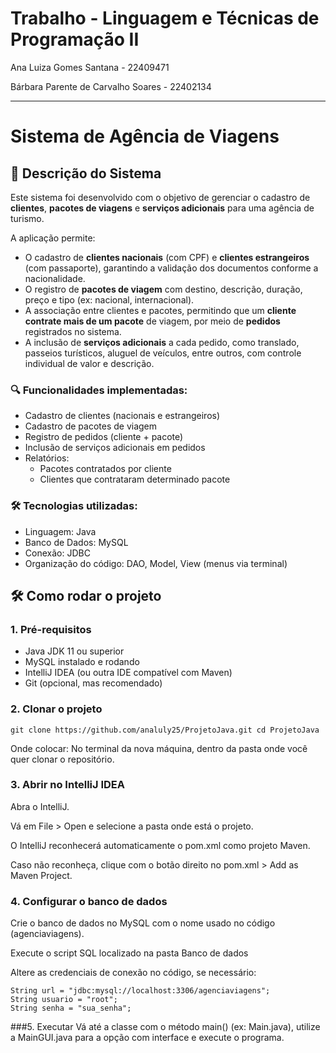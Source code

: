 # Trabalho - Linguagem e Técnicas de Programação II

Ana Luiza Gomes Santana - 22409471

Bárbara Parente de Carvalho Soares - 22402134


-----------------------------------------------------------------------------------------------------------------------------------

# Sistema de Agência de Viagens 

## 📄 Descrição do Sistema

Este sistema foi desenvolvido com o objetivo de gerenciar o cadastro de **clientes**, **pacotes de viagens** e **serviços adicionais** para uma agência de turismo.  

A aplicação permite:
- O cadastro de **clientes nacionais** (com CPF) e **clientes estrangeiros** (com passaporte), garantindo a validação dos documentos conforme a nacionalidade.
- O registro de **pacotes de viagem** com destino, descrição, duração, preço e tipo (ex: nacional, internacional).
- A associação entre clientes e pacotes, permitindo que um **cliente contrate mais de um pacote** de viagem, por meio de **pedidos** registrados no sistema.
- A inclusão de **serviços adicionais** a cada pedido, como translado, passeios turísticos, aluguel de veículos, entre outros, com controle individual de valor e descrição.

### 🔍 Funcionalidades implementadas:
- Cadastro de clientes (nacionais e estrangeiros)
- Cadastro de pacotes de viagem
- Registro de pedidos (cliente + pacote)
- Inclusão de serviços adicionais em pedidos
- Relatórios:
  - Pacotes contratados por cliente
  - Clientes que contrataram determinado pacote

### 🛠️ Tecnologias utilizadas:
- Linguagem: Java
- Banco de Dados: MySQL
- Conexão: JDBC
- Organização do código: DAO, Model, View (menus via terminal)

## 🛠️ Como rodar o projeto

### 1. Pré-requisitos

- Java JDK 11 ou superior
- MySQL instalado e rodando
- IntelliJ IDEA (ou outra IDE compatível com Maven)
- Git (opcional, mas recomendado)

### 2. Clonar o projeto
```
git clone https://github.com/analuly25/ProjetoJava.git cd ProjetoJava 
```
Onde colocar: No terminal da nova máquina, dentro da pasta onde você quer clonar o repositório.

### 3. Abrir no IntelliJ IDEA
Abra o IntelliJ.

Vá em File > Open e selecione a pasta onde está o projeto.

O IntelliJ reconhecerá automaticamente o pom.xml como projeto Maven.

Caso não reconheça, clique com o botão direito no pom.xml > Add as Maven Project.

### 4. Configurar o banco de dados
Crie o banco de dados no MySQL com o nome usado no código (agenciaviagens).

Execute o script SQL localizado na pasta Banco de dados

Altere as credenciais de conexão no código, se necessário:

```
String url = "jdbc:mysql://localhost:3306/agenciaviagens";
String usuario = "root";
String senha = "sua_senha";
```
###5. Executar
Vá até a classe com o método main() (ex: Main.java), utilize a MainGUI.java para a opção com interface e execute o programa.
